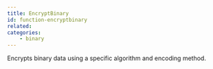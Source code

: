 ```yaml
---
title: EncryptBinary
id: function-encryptbinary
related:
categories:
    - binary
---
```


Encrypts binary data using a specific algorithm and encoding method.